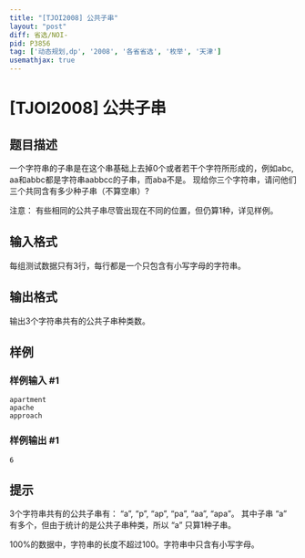 ```yaml
---
title: "[TJOI2008] 公共子串"
layout: "post"
diff: 省选/NOI-
pid: P3856
tag: ['动态规划,dp', '2008', '各省省选', '枚举', '天津']
usemathjax: true
---
```


# [TJOI2008] 公共子串
## 题目描述

一个字符串的子串是在这个串基础上去掉0个或者若干个字符所形成的，例如abc, aa和abbc都是字符串aabbcc的子串，而aba不是。 现给你三个字符串，请问他们三个共同含有多少种子串（不算空串）?

注意： 有些相同的公共子串尽管出现在不同的位置，但仍算1种，详见样例。

## 输入格式

每组测试数据只有3行，每行都是一个只包含有小写字母的字符串。

## 输出格式

输出3个字符串共有的公共子串种类数。

## 样例

### 样例输入 #1
```
apartment
apache
approach

```
### 样例输出 #1
```
6
```
## 提示

3个字符串共有的公共子串有： “a”, “p”, “ap”, “pa”, “aa”, “apa”。 其中子串 “a” 有多个，但由于统计的是公共子串种类，所以 “a” 只算1种子串。


100%的数据中，字符串的长度不超过100。字符串中只含有小写字母。



